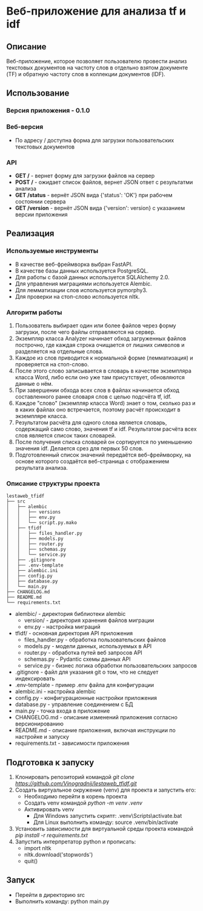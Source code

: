 # Веб-приложение для анализа tf и idf
## Описание
Веб-приложение, которое позволяет пользователю провести анализ текстовых 
документов на частоту слов в отдельно взятом документе (TF) 
и обратную частоту слов в коллекции документов (IDF).
## Использование
### Версия приложения - 0.1.0
### Веб-версия
* По адресу / доступна форма для загрузки пользовательских текстовых документов
### API
* **GET /** - вернет форму для загрузки файлов на сервер
* **POST /** - ожидает список файлов, вернет JSON ответ с результатми анализа
* **GET /status** - вернёт JSON вида {'status': 'OK'} при рабочем состоянии сервера
* **GET /version** - вернёт JSON вида {'version': version} с указанием версии приложения
## Реализация
### Используемые инструменты
* В качестве веб-фреймворка выбран FastAPI.
* В качестве базы данных используется PostgreSQL.
* Для работы с базой данных используется SQLAlchemy 2.0.
* Для управления миграциями используется Alembic.
* Для лемматизации слов используется pymorphy3.
* Для проверки на стоп-слово используется nltk.
### Алгоритм работы
1. Пользователь выбирает один или более файлов через форму загрузки, после чего файлы отправляются на сервер.
2. Экземпляр класса Analyzer начинает обход загруженных файлов построчно, где каждая строка очищается от лишних символов и разделяется на отдельные слова.
3. Каждое из слов приводится к нормальной форме (лемматизация) и проверяется на стоп-слово. 
4. После этого слово записывается в словарь в качестве экземпляра класса Word, либо если оно уже там присутствует, обновляются данные о нём.
5. При завершении обхода всех слов в файлах начинается обход составленного ранее словаря слов с целью подсчёта tf, idf.
6. Каждое "слово" (экземпляр класса Word) знает о том, сколько раз и в каких файлах оно встречается, поэтому расчёт происходит в экземпляре класса.
7. Результатом расчёта для одного слова является словарь, содержащий само слово, значения tf и idf. Результатом расчёта всех слов является список таких словарей.
8. После получения списка словарей он сортируется по уменьшению значения idf. Делается срез для первых 50 слов.
9. Подготовленный список значений передаётся веб-фреймворку, на основе которого создаётся веб-страница с отображением результата анализа.
### Описание структуры проекта
```
lestaweb_tfidf
├── src
│   ├── alembic
│   │   ├── versions
│   │   ├── env.py
│   │   └── script.py.mako
│   ├── tfidf
│   │   ├── files_handler.py
│   │   ├── models.py
│   │   ├── router.py
│   │   ├── schemas.py
│   │   └── service.py
│   ├── .gitignore
│   ├── .env-template
│   ├── alembic.ini
│   ├── config.py
│   ├── database.py
│   └── main.py
├── CHANGELOG.md
├── README.md
└── requirements.txt
```
* alembic/ - директория библиотеки alembic
  * version/ - директория хранения файлов миграции
  * env.py - настройка миграций
* tfidf/ - основная директория API приложения
  * files_handler.py - обработка пользовательских файлов
  * models.py - модели данных, используемых в API
  * router.py - обработка путей веб запросов API
  * schemas.py - Pydantic схемы данных API
  * service.py - бизнес логика обработки пользовательских запросов
* .gitignore - файл для указания git о том, что не следует индексировать
* .env-template - пример .env файла для конфигурации
* alembic.ini - настройка alembic
* config.py - конфигурационные настройки приложения
* database.py - управление соединением с БД
* main.py - точка входа в приложение
* CHANGELOG.md - описание изменений приложения согласно версионированию
* README.md - описание приложения, включая инструкции по настройке и запуску
* requirements.txt - зависимости приложения
## Подготовка к запуску
1. Клонировать репозиторий командой *git clone https://github.com/Vinogradnij/lestaweb_tfidf.git*
2. Создать виртуальное окружение (venv) для проекта и запустить его:
   * Необходимо перейти в корень проекта
   * Создать venv командой *python -m venv .venv*
   * Активировать venv 
     * Для Windows запустить скрипт: .venv\Scripts\activate.bat
     * Для Linux выполнить команду: source .venv/bin/activate
3. Установить зависимости для виртуальной среды проекта командой *pip install -r requirements.txt*
4. Запустить интерпретатор python и прописать:
   * import nltk
   * nltk.download('stopwords')
   * quit()
## Запуск
* Перейти в директорию src
* Выполнить команду: python main.py